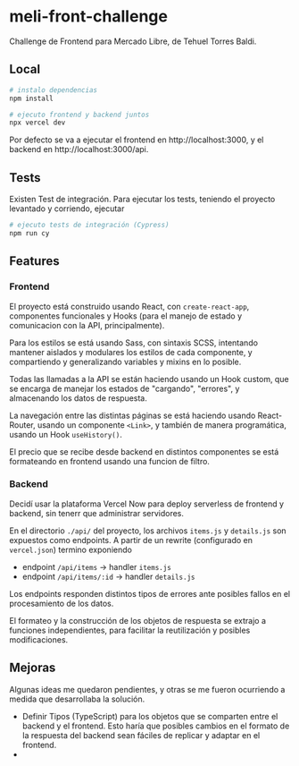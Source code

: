 # meli-front-challenge

Challenge de Frontend para Mercado Libre, de Tehuel Torres Baldi.

## Local 

```bash
# instalo dependencias
npm install

# ejecuto frontend y backend juntos
npx vercel dev
```

Por defecto se va a ejecutar el frontend en http://localhost:3000, y el backend en http://localhost:3000/api.

## Tests

Existen Test de integración. Para ejecutar los tests, teniendo el proyecto levantado y corriendo, ejecutar

```bash
# ejecuto tests de integración (Cypress)
npm run cy
```

## Features

### Frontend

El proyecto está construido usando React, con `create-react-app`, componentes funcionales y Hooks (para el manejo de estado y comunicacion con la API, principalmente).

Para los estilos se está usando Sass, con sintaxis SCSS, intentando mantener aislados y modulares los estilos de cada componente, y compartiendo y generalizando variables y mixins en lo posible.

Todas las llamadas a la API se están haciendo usando un Hook custom, que se encarga de manejar los estados de "cargando", "errores", y almacenando los datos de respuesta.

La navegación entre las distintas páginas se está haciendo usando React-Router, usando un componente `<Link>`, y también de manera programática, usando un Hook `useHistory()`.

El precio que se recibe desde backend en distintos componentes se está formateando en frontend usando una funcion de filtro.

### Backend

Decidí usar la plataforma Vercel Now para deploy serverless de frontend y backend, sin tenerr que administrar servidores. 

En el directorio `./api/` del proyecto, los archivos `items.js` y `details.js` son expuestos como endpoints. A partir de un rewrite (configurado en `vercel.json`) termino exponiendo

- endpoint `/api/items` -> handler `items.js`
- endpoint `/api/items/:id` -> handler `details.js`

Los endpoints responden distintos tipos de errores ante posibles fallos en el procesamiento de los datos.

El formateo y la construcción de los objetos de respuesta se extrajo a funciones independientes, para facilitar la reutilización y posibles modificaciones.

## Mejoras

Algunas ideas me quedaron pendientes, y otras se me fueron ocurriendo a medida que desarrollaba la solución.

- Definir Tipos (TypeScript) para los objetos que se comparten entre el backend y el frontend. Esto haría que posibles cambios en el formato de la respuesta del backend sean fáciles de replicar y adaptar en el frontend.
- 
